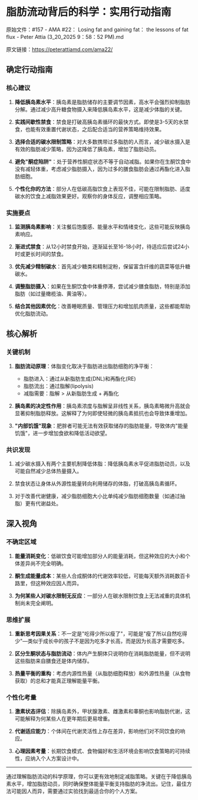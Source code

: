 # 脂肪流动背后的科学：实用行动指南

原始文件：#157 - AMA #22： Losing fat and gaining fat： the lessons of fat flux - Peter Attia (3_20_2025 9：58：52 PM).md

原文链接：https://peterattiamd.com/ama22/

<YouTube videoId="bJ7-5weia2o" />

## 确定行动指南

### 核心建议
1. **降低胰岛素水平**：胰岛素是脂肪储存的主要调节因素，高水平会强烈抑制脂肪分解。通过减少高升糖食物摄入来降低胰岛素水平，这是减少体脂的关键。
   
2. **实践间歇性禁食**：禁食是打破高胰岛素循环的最快方式。即使是3-5天的水禁食，也能有效重置代谢状态，之后配合适当的营养策略维持效果。

3. **选择合适的碳水限制策略**：对大多数携带过多脂肪的人而言，减少碳水摄入是有效的脂肪减少策略，因为这降低了胰岛素，增加了脂肪动员。

4. **避免"酮症陷阱"**：处于营养性酮症状态不等于自动减脂。如果你在生酮饮食中没有减轻体重，考虑减少脂肪摄入，因为过多的膳食脂肪会通过再酯化进入脂肪细胞。

5. **个性化你的方法**：部分人在低碳高脂饮食上表现不佳，可能在限制脂肪、适度碳水的饮食上减脂效果更好。观察你的身体反应，调整相应策略。

### 实施要点
1. **监测胰岛素影响**：关注餐后饱腹感、能量水平和情绪变化，这些可能反映胰岛素响应。

2. **渐进式禁食**：从12小时禁食开始，逐渐延长至16-18小时，待适应后尝试24小时或更长时间的禁食。

3. **优先减少精制碳水**：首先减少糖类和精制淀粉，保留富含纤维的蔬菜等低升糖碳水。

4. **调整脂肪摄入**：如果在生酮饮食中体重停滞，尝试减少膳食脂肪，特别是添加脂肪（如过量橄榄油、黄油等）。

5. **结合其他因素优化**：改善睡眠质量、管理压力和增加肌肉质量，这些都能帮助优化脂肪流动。

## 核心解析

### 关键机制
1. **脂肪流动原理**：体脂变化取决于脂肪进出脂肪细胞的净平衡：
   - 脂肪进入：通过从新脂肪生成(DNL)和再酯化(RE)
   - 脂肪流出：通过脂解(lipolysis)
   - 减脂需要：脂解 > 从新脂肪生成 + 再酯化

2. **胰岛素的决定性作用**：胰岛素浓度与脂解呈非线性关系，胰岛素略微升高就会显著抑制脂肪释放。这解释了为何即使轻微的胰岛素抵抗也会导致体重增加。

3. **"内部饥饿"现象**：肥胖者可能无法有效获取储存的脂肪能量，导致体内"能量饥饿"，进一步增加食欲和降低活动欲望。

### 共识发现
1. 减少碳水摄入有两个主要机制降低体脂：降低胰岛素水平促进脂肪动员，以及可能自然减少总体热量摄入。

2. 禁食状态让身体从外源性能量转向利用储存的体脂，打破高胰岛素循环。

3. 对于改善代谢健康，减少脂肪细胞大小比单纯减少脂肪细胞数量（如通过抽脂）更有代谢益处。

## 深入视角

### 不确定区域
1. **能量消耗变化**：低碳饮食可能增加部分人的能量消耗，但这种效应的大小和个体差异尚不完全明确。

2. **酮生成能量成本**：某些人合成酮体的代谢效率较低，可能每天额外消耗数百卡路里，但这种效应因人而异。

3. **为何某些人对碳水限制无反应**：一部分人在碳水限制饮食上无法减重的具体机制尚未完全阐明。

### 思维扩展
1. **重新思考因果关系**：不一定是"吃得少所以瘦了"，可能是"瘦了所以自然吃得少"—类似于成长中的孩子不是因为吃多才长高，而是因为长高才需要吃多。

2. **区分生酮状态与脂肪流动**：体内产生酮体只说明你在消耗脂肪能量，但不说明这些脂肪来自膳食还是体内储存。

3. **热量平衡的重构**：考虑内源性热量（从脂肪细胞释放）和外源性热量（从食物获取）的总和才能真正理解能量平衡。

### 个性化考量
1. **激素状态评估**：除胰岛素外，甲状腺激素、雌激素和睾酮也影响脂肪代谢，这可能解释为何某些人在更年期后更易增重。

2. **代谢适应能力**：个体间在代谢灵活性上存在差异，影响他们对不同饮食的响应。

3. **心理因素考量**：长期饮食模式、食物偏好和生活环境会影响饮食策略的可持续性，应纳入个人方案设计中。

---

通过理解脂肪流动的科学原理，你可以更有效地制定减脂策略。关键在于降低胰岛素水平，增加脂肪动员，同时确保整体能量平衡支持脂肪的净流出。记住，最佳方法可能因人而异，需要通过实验找到最适合你的个人方案。